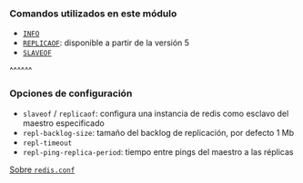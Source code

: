 ### Comandos utilizados en este módulo

* [`INFO`](https://redis.io/commands/info)
* [`REPLICAOF`](https://redis.io/commands/replicaof): disponible a partir de la versión 5
* [`SLAVEOF`](https://redis.io/commands/slaveof) 

^^^^^^

### Opciones de configuración

* `slaveof` / `replicaof`: configura una instancia de redis como esclavo del maestro especificado
* `repl-backlog-size`: tamaño del backlog de replicación, por defecto 1 Mb
* `repl-timeout`
* `repl-ping-replica-period`: tiempo entre pings del maestro a las réplicas

[Sobre `redis.conf`](https://redis.io/topics/config)